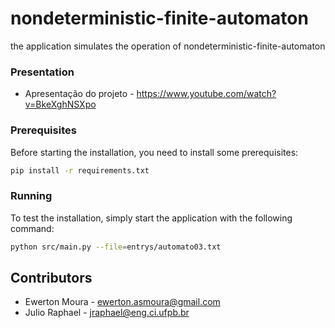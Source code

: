 # nondeterministic-finite-automaton

the application simulates the operation of nondeterministic-finite-automaton

### Presentation

* Apresentação do projeto - <https://www.youtube.com/watch?v=BkeXghNSXpo>

### Prerequisites

Before starting the installation, you need to install some prerequisites:

```sh
pip install -r requirements.txt
```

### Running

To test the installation, simply start the application with the following command:

```sh
python src/main.py --file=entrys/automato03.txt
```

## Contributors

* Ewerton Moura - <ewerton.asmoura@gmail.com>
* Julio Raphael - <jraphael@eng.ci.ufpb.br>